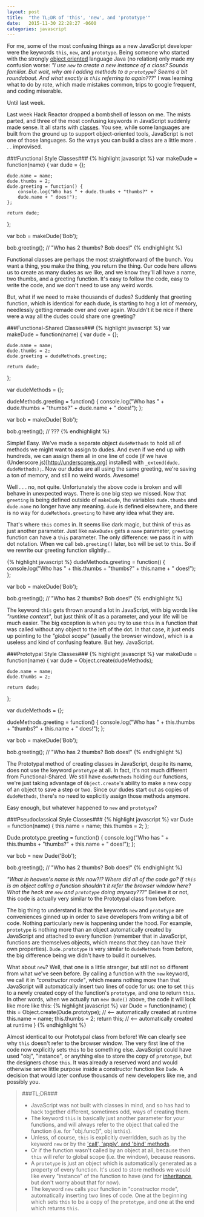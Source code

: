 ```yaml
---
layout: post
title:  "the TL;DR of 'this', 'new', and 'prototype'"
date:   2015-11-30 22:28:27 -0600
categories: javascript
---
```

For me, some of the most confusing things as a new JavaScript developer were the keywords `this`, `new`, and `prototype`. Being someone who started with the strongly [object oriented](https://en.wikipedia.org/wiki/Object-oriented_programming "In OO programming, computer programs are designed by making them out of objects that interact with one another.") language Java (no relation) only made my confusion worse: *"I use `new` to create a new instance of a class? Sounds familiar. But wait, why am I adding methods to a `prototype`? Seems a bit roundabout. And what exactly is `this` referring to again???"* I was learning what to do by rote, which made mistakes common, trips to google frequent, and coding miserable.

Until last week.

Last week Hack Reactor dropped a bombshell of lesson on me. The mists parted, and three of the most confusing keywords in JavaScript suddenly made sense. It all starts with <a href="https://en.wikipedia.org/wiki/Class_(computer_programming)" title="extensible templates for creating objects, providing initial values for properties and implementations of behavior (methods)">classes</a>. You see, while some languages are built from the ground up to support object-oriented tools, JavaScript is not one of those languages. So the ways you can build a class are a little more . . . improvised.



###Functional Style Classes###
{% highlight javascript %}
var makeDude = function(name) {
	var dude = {};
	
	dude.name = name;
	dude.thumbs = 2;
	dude.greeting = function() {
		console.log("Who has " + dude.thumbs + "thumbs?" + 
		dude.name + " does!");
	};
	
	return dude;
};

var bob = makeDude('Bob');

bob.greeting(); // "Who has 2 thumbs? Bob does!" 
{% endhighlight %}

Functional classes are perhaps the most straightforward of the bunch. You want a thing, you make the thing, you return the thing. Our code here allows us to create as many dudes as we like, and we know they'll all have a name, two thumbs, and a greeting function. It's easy to follow the code, easy to write the code, and we don't need to use any weird words.

But, what if we need to make thousands of dudes? Suddenly that greeting function, which is identical for each dude, is starting to hog a lot of memory, needlessly getting remade over and over again. Wouldn't it be nice if there were a way all the dudes could share one greeting?



###Functional-Shared Classes###
{% highlight javascript %}
var makeDude = function(name) {
	var dude = {};
	
	dude.name = name;
	dude.thumbs = 2;
	dude.greeting = dudeMethods.greeting;
	
	return dude;
};

var dudeMethods = {};

dudeMethods.greeting = function() {
	console.log("Who has " + dude.thumbs + "thumbs?" + 
	dude.name + " does!");
};

var bob = makeDude('Bob');

bob.greeting(); // ???
{% endhighlight %}

Simple! Easy. We've made a separate object `dudeMethods` to hold all of methods we might want to assign to dudes. And even if we end up with hundreds, we can assign them all in one line of code (if we have (Underscore.js)[http://underscorejs.org] installed) with `_extend(dude, dudeMethods);`. Now our dudes are all using the same greeting, we're saving a ton of memory, and still no weird words. Awesome!

Well . . . no, not quite. Unfortunately the above code is broken and will behave in unexpected ways. There is one big step we missed. Now that `greeting` is being defined outside of `makeDude`, the variables `dude.thumbs` and `dude.name` no longer have any meaning. `dude` is defined elsewhere, and there is no way for `dudeMethods.greeting` to have any idea what they are. 

That's where `this` comes in. It seems like dark magic, but think of `this` as just another parameter. Just like `makeDudes` gets a `name` parameter, `greeting` function can have a `this` parameter. The only difference: we pass it in with dot notation. When we call `bob.greeting()` later, `bob` will be set to `this`. So if we rewrite our greeting function slightly...

{% highlight javascript %}
dudeMethods.greeting = function() {
	console.log("Who has " + this.thumbs + "thumbs?" + 
	this.name + " does!");
};

var bob = makeDude('Bob');

bob.greeting(); // "Who has 2 thumbs? Bob does!" 
{% endhighlight %}

The keyword `this` gets thrown around a lot in JavaScript, with big words like *"runtime context"*, but just think of it as a parameter, and your life will be much easier. The big exception is when you try to use `this` in a function that was called without any object to the left of the dot. In that case, it just ends up pointing to the *"global scope"* (usually the browser window), which is a useless and kind of confusing feature. But hey. JavaScript.



###Prototypal Style Classes###
{% highlight javascript %}
var makeDude = function(name) {
	var dude = Object.create(dudeMethods);
	
	dude.name = name;
	dude.thumbs = 2;
	
	return dude;
};

var dudeMethods = {};

dudeMethods.greeting = function() {
	console.log("Who has " + this.thumbs + "thumbs?" + 
	this.name + " does!");
};

var bob = makeDude('Bob');

bob.greeting(); // "Who has 2 thumbs? Bob does!"
{% endhighlight %}

The Prototypal method of creating classes in JavaScript, despite its name, does not use the keyword `prototype` at all. In fact, it's not much different from Functional-Shared. We still have `dudeMethods` holding our functions, we're just taking advantage of `Object.create`'s ability to make a new copy of an object to save a step or two. Since our dudes start out as copies of `dudeMethods`, there's no need to explicitly assign those methods anymore.

Easy enough, but whatever happened to `new` and `prototype`?



###Pseudoclassical Style Classes###
{% highlight javascript %}
var Dude = function(name) {
	this.name = name;
	this.thumbs = 2;
};

Dude.prototype.greeting = function() {
	console.log("Who has " + this.thumbs + "thumbs?" + 
	this.name + " does!");
};

var bob = new Dude('Bob');

bob.greeting(); // "Who has 2 thumbs? Bob does!"
{% endhighlight %}

*"What in heaven's name is this now?!? Where did all of the code go? If `this` is an object calling a function shouldn't it refer the browser window here? What the heck are `new` and `prototype` doing anyway???"* Believe it or not, this code is actually very similar to the Prototypal class from before. 

The big thing to understand is that the keywords `new` and `prototype` are conveniences ginned up in order to save developers from writing a bit of code. Nothing particularly new is happening under the hood. For example, `prototype` is nothing more than an object automatically created by JavaScript and attached to every function (remember that in JavaScript, functions are themselves objects, which means that they can have their own properties). `Dude.prototype` is very similar to `dudeMethods` from before, the big difference being we didn't have to build it ourselves.

What about `new`? Well, that one is a little stranger, but still not so different from what we've seen before. By calling a function with the `new` keyword, we call it in *"constructor mode"*, which means nothing more than that JavaScript will automatically insert two lines of code for us: one to set `this` to a newly created copy of the function's `prototype`, and one to return `this`. In other words, when we actually run `new Dude()` above, the code it will look like more like this:
{% highlight javascript %}
var Dude = function(name) {
	this = Object.create(Dude.prototype); // <-- automatically created at runtime
	this.name = name;
	this.thumbs = 2;
	return this; // <-- automatically created at runtime
}
{% endhighlight %}

Almost identical to our Prototypal class from before! We can clearly see why `this` doesn't refer to the browser window. The very first line of the code now explicitly sets `this` to be something else. JavaScript could have used "obj", "instance", or anything else to store the copy of `prototype`, but the designers chose `this`. It was already a reserved word and would otherwise serve little purpose inside a constructor function like `Dude`. A decision that would later confuse thousands of new developers like me, and possibly you. 



> ###TL;DR###
> * JavaScript was not built with classes in mind, and so has had to hack together different, sometimes odd, ways of creating them.
> * The keyword `this` is basically just another parameter for your functions, and will always refer to the object that called the function (i.e. for "obj.func()", obj is`this`).
> * Unless, of course, `this` is explicitly overridden, such as by the keyword `new` or by the ['call', 'apply', and 'bind' methods](http://javascriptissexy.com/javascript-apply-call-and-bind-methods-are-essential-for-javascript-professionals/ "the Call, Apply, and Bind methods are workhorses and should be part of your JavaScript repertoire for setting the 'this' value in functions").
> * Or if the function wasn't called by an object at all, because then `this` will refer to global scope (i.e. the window), because reasons.
> * A `prototype` is just an object which is automatically generated as a property of every function. It's used to store methods we would like every "instance" of the function to have (and for [inheritance](https://developer.mozilla.org/en-US/docs/Web/JavaScript/Inheritance_and_the_prototype_chain "each object has an internal link to another object called its prototype, which has a prototype of its own, and so on"), but don't worry about that for now).
> * The keyword `new` calls your function in "constructor mode", automatically inserting two lines of code. One at the beginning which sets `this` to be a copy of the `prototype`, and one at the end which returns `this`.